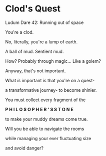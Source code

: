 # Clod's Quest
Ludum Dare 42: Running out of space

You're a clod. 

No, literally, you're a lump of earth. 

A ball of mud. Sentient mud. 

How? Probably through magic... Like a golem? 

Anyway, that's not important. 

What *is* important is that you're on a quest- 

a transformative journey- to become shinier. 

You must collect every fragment of the 

**P H I L O S O P H E R ' S   S T O N E** 

to make your muddy dreams come true. 

Will you be able to navigate the rooms 

while managing your ever fluctuating size 

and avoid danger?